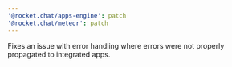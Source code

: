 ```yaml
---
'@rocket.chat/apps-engine': patch
'@rocket.chat/meteor': patch
---
```


Fixes an issue with error handling where errors were not properly propagated to integrated apps.
